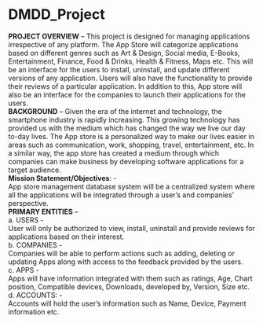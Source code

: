 # DMDD_Project<br>
**PROJECT OVERVIEW** – This project is designed for managing applications irrespective of any platform. The App Store will categorize applications based on different genres such as Art & Design, Social media, E-Books, Entertainment, Finance, Food & Drinks, Health & Fitness, Maps etc. This will be an interface for the users to install, uninstall, and update different versions of any application. Users will also have the functionality to provide their reviews of a particular application. In addition to this, App store will also be an interface for the companies to launch their applications for the users.<br>
**BACKGROUND** – Given the era of the internet and technology, the smartphone industry is rapidly increasing. This growing technology has provided us with the medium which has changed the way we live our day to-day lives. The App store is a personalized way to make our lives easier in areas such as communication, work, shopping, travel, entertainment, etc. In a similar way, the app store has created a medium through which companies can make business by developing software applications for a target audience.<br>
**Mission Statement/Objectives**: -<br>
App store management database system will be a centralized system where all the applications will be integrated through a user’s and companies’ perspective.<br>
**PRIMARY ENTITIES** –<br>
a. USERS -<br>
User will only be authorized to view, install, uninstall and provide reviews for applications based on their interest.<br>
b. COMPANIES -<br>
Companies will be able to perform actions such as adding, deleting or updating Apps along with access to the feedback provided by the users.<br>
c. APPS -<br>
Apps will have information integrated with them such as ratings, Age, Chart position, Compatible devices, Downloads, developed by, Version, Size etc.<br>
d. ACCOUNTS: -<br>
Accounts will hold the user’s information such as Name, Device, Payment information etc.<br>
